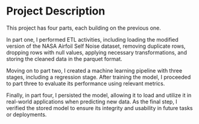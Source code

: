 # Project Description
This project has four parts, each building on the previous one. 

In part one, I performed ETL activities, including loading the modified version of the NASA Airfoil Self Noise dataset, removing duplicate rows, dropping rows with null values, applying necessary transformations, and storing the cleaned data in the parquet format. 

Moving on to part two, I created a machine learning pipeline with three stages, including a regression stage. After training the model, I proceeded to part three to evaluate its performance using relevant metrics.

Finally, in part four, I persisted the model, allowing it to load and utilize it in real-world applications when predicting new data. As the final step, I verified the stored model to ensure its integrity and usability in future tasks or deployments.
